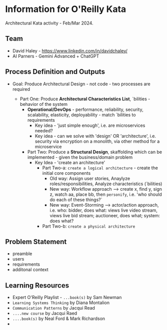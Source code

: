 # Information for O'Reilly Kata

Architectural Kata activity - Feb/Mar 2024.

## Team

- David Haley - https://www.linkedin.com/in/davidchaley/
- AI Parners - Gemini Advanced + ChatGPT

## Process Definition and Outputs
- Goal: Produce Architectural Design - not code - two processes are required
 
  - Part One: Produce **Architectural Characteristics List**, `bilities - behavior of the system
    - **Operational/DevOps** - performance, reliability, security, scalability, elasticity, deployability - match `bilities to requirements
      - Key idea - 'just simple enough', i.e. are microservices needed?
      - Key idea - can we solve with 'design' OR 'architecture', i.e. security via encryption on a monolith, via other method for a microservice
    - Part Two: Produce a **Structural Design**, skaffolding which can be implemented - given the business/domain problem
      - Key Idea - 'create an architecture'
        - Part Two-a: `create a logical architecture` - create the initial core components
          - Old way: Assign user stories, Anaylyze roles/responsibilities, Analyze characteristics (`bilities)
          - New way: Workflow approach --> create x, find y, sign z, watch aa, place bb, then `personify`, i.e. 'who should do each of these things?`
          - New way: Event-Storming --> actor/action approach, i.e. who: bidder, does what: views live video stream, views live bid stream; auctioneer, does what; system: does what?
        - Part Two-b: `create a physical architecture`

## Problem Statement
- preamble
- users
- requirements
- additonal context


## Learning Resources
- Expert O'Reilly Playlist - `...book(s)` by Sam Newman
- `Learning Systems Thinking` by Diana Montalion
- `Communication Patterns` by Jacqui Read
- `....new course` by Jacqui Raed
- `....book(s)` by Neal Ford & Mark Richardson
- 
